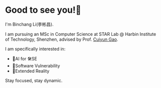# Good to see you!🤗

I'm Binchang Li(李彬昌). 

I am pursuing an MSc in Computer Science at STAR Lab @ Harbin Institute of Technology, Shenzhen, advised by Prof. [Cuiyun Gao](https://cuiyungao.github.io). 

I am specifically interested in:

- 🤖AI for 🛠️SE
- 👾Software Vulnerability
- 🥽Extended Reality

Stay focused, stay dynamic.
